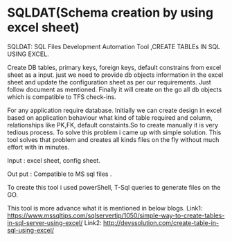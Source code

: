 # SQLDAT(Schema creation by using excel sheet)
SQLDAT: SQL Files Development Automation Tool
,CREATE TABLEs IN SQL USING EXCEL.

Create DB tables, primary keys, foreign keys, default constrains from excel sheet as a input.  just we need to provide db objects information in the excel sheet and update  the configuration sheet as per our requirements. Just follow document as mentioned. Finally it will create on the go all db objects which is compatible to TFS check-ins.

For any application require database. Initially we can create design in excel based on application behaviour what kind of table required and column, relationships like PK,FK, default constaints.So to create manually it is very tedious process. To solve this problem i came up with simple solution. This tool solves that problem and creates all kinds files on the fly without much effort with in minutes.
 
 Input :  excel sheet, config sheet.
 
 Out put : Compatible to MS sql files .
 
 To create this tool i used powerShell, T-Sql queries to generate files on the GO.
 
 This tool is more advance what it is mentioned in below blogs.
 Link1: https://www.mssqltips.com/sqlservertip/1050/simple-way-to-create-tables-in-sql-server-using-excel/
 Link2: http://devssolution.com/create-table-in-sql-using-excel/
 
